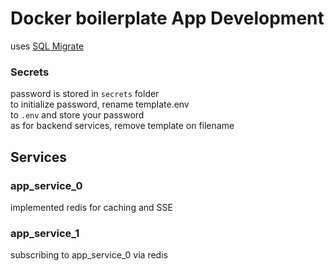 # Docker boilerplate App Development

uses [SQL Migrate](https://github.com/rubenv/sql-migrate)

### Secrets
password is stored in `secrets` folder  
to initialize password, rename template.env  
to `.env` and store your password  
as for backend services, remove template on filename

## Services

### app_service_0
implemented redis for caching and SSE

### app_service_1
subscribing to app_service_0 via redis
